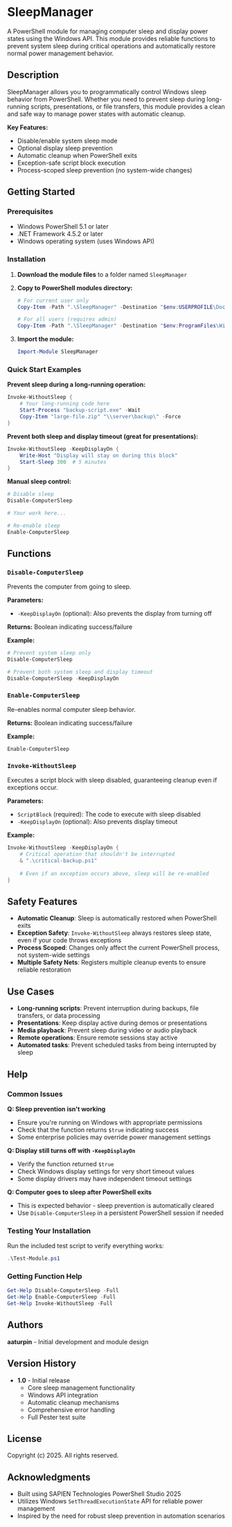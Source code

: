 ﻿# SleepManager

A PowerShell module for managing computer sleep and display power states using the Windows API. This module provides reliable functions to prevent system sleep during critical operations and automatically restore normal power management behavior.

## Description

SleepManager allows you to programmatically control Windows sleep behavior from PowerShell. Whether you need to prevent sleep during long-running scripts, presentations, or file transfers, this module provides a clean and safe way to manage power states with automatic cleanup.

**Key Features:**
- Disable/enable system sleep mode
- Optional display sleep prevention
- Automatic cleanup when PowerShell exits
- Exception-safe script block execution
- Process-scoped sleep prevention (no system-wide changes)

## Getting Started

### Prerequisites
- Windows PowerShell 5.1 or later
- .NET Framework 4.5.2 or later
- Windows operating system (uses Windows API)

### Installation

1. **Download the module files** to a folder named `SleepManager`
2. **Copy to PowerShell modules directory:**
   ```powershell
   # For current user only
   Copy-Item -Path ".\SleepManager" -Destination "$env:USERPROFILE\Documents\WindowsPowerShell\Modules\" -Recurse
   
   # For all users (requires admin)
   Copy-Item -Path ".\SleepManager" -Destination "$env:ProgramFiles\WindowsPowerShell\Modules\" -Recurse
   ```

3. **Import the module:**
   ```powershell
   Import-Module SleepManager
   ```

### Quick Start Examples

**Prevent sleep during a long-running operation:**
```powershell
Invoke-WithoutSleep {
    # Your long-running code here
    Start-Process "backup-script.exe" -Wait
    Copy-Item "large-file.zip" "\\server\backup\" -Force
}
```

**Prevent both sleep and display timeout (great for presentations):**
```powershell
Invoke-WithoutSleep -KeepDisplayOn {
    Write-Host "Display will stay on during this block"
    Start-Sleep 300  # 5 minutes
}
```

**Manual sleep control:**
```powershell
# Disable sleep
Disable-ComputerSleep

# Your work here...

# Re-enable sleep
Enable-ComputerSleep
```

## Functions

### `Disable-ComputerSleep`
Prevents the computer from going to sleep.

**Parameters:**
- `-KeepDisplayOn` (optional): Also prevents the display from turning off

**Returns:** Boolean indicating success/failure

**Example:**
```powershell
# Prevent system sleep only
Disable-ComputerSleep

# Prevent both system sleep and display timeout
Disable-ComputerSleep -KeepDisplayOn
```

### `Enable-ComputerSleep`
Re-enables normal computer sleep behavior.

**Returns:** Boolean indicating success/failure

**Example:**
```powershell
Enable-ComputerSleep
```

### `Invoke-WithoutSleep`
Executes a script block with sleep disabled, guaranteeing cleanup even if exceptions occur.

**Parameters:**
- `ScriptBlock` (required): The code to execute with sleep disabled
- `-KeepDisplayOn` (optional): Also prevents display timeout

**Example:**
```powershell
Invoke-WithoutSleep -KeepDisplayOn {
    # Critical operation that shouldn't be interrupted
    & ".\critical-backup.ps1"
    
    # Even if an exception occurs above, sleep will be re-enabled
}
```

## Safety Features

- **Automatic Cleanup**: Sleep is automatically restored when PowerShell exits
- **Exception Safety**: `Invoke-WithoutSleep` always restores sleep state, even if your code throws exceptions
- **Process Scoped**: Changes only affect the current PowerShell process, not system-wide settings
- **Multiple Safety Nets**: Registers multiple cleanup events to ensure reliable restoration

## Use Cases

- **Long-running scripts**: Prevent interruption during backups, file transfers, or data processing
- **Presentations**: Keep display active during demos or presentations
- **Media playback**: Prevent sleep during video or audio playback
- **Remote operations**: Ensure remote sessions stay active
- **Automated tasks**: Prevent scheduled tasks from being interrupted by sleep

## Help

### Common Issues

**Q: Sleep prevention isn't working**
- Ensure you're running on Windows with appropriate permissions
- Check that the function returns `$true` indicating success
- Some enterprise policies may override power management settings

**Q: Display still turns off with `-KeepDisplayOn`**
- Verify the function returned `$true`
- Check Windows display settings for very short timeout values
- Some display drivers may have independent timeout settings

**Q: Computer goes to sleep after PowerShell exits**
- This is expected behavior - sleep prevention is automatically cleared
- Use `Disable-ComputerSleep` in a persistent PowerShell session if needed

### Testing Your Installation

Run the included test script to verify everything works:
```powershell
.\Test-Module.ps1
```

### Getting Function Help
```powershell
Get-Help Disable-ComputerSleep -Full
Get-Help Enable-ComputerSleep -Full
Get-Help Invoke-WithoutSleep -Full
```

## Authors

**aaturpin** - Initial development and module design

## Version History

- **1.0** - Initial release
  - Core sleep management functionality
  - Windows API integration
  - Automatic cleanup mechanisms
  - Comprehensive error handling
  - Full Pester test suite

## License

Copyright (c) 2025. All rights reserved.

## Acknowledgments

- Built using SAPIEN Technologies PowerShell Studio 2025
- Utilizes Windows `SetThreadExecutionState` API for reliable power management
- Inspired by the need for robust sleep prevention in automation scenarios